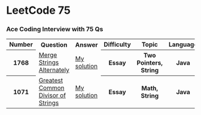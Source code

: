 
<h1>LeetCode 75</h1>

<h3>Ace Coding Interview with 75 Qs</h3>

<table>
  <tr>
    <th>Number</th>
    <th>Question</th>
    <th>Answer</th>
    <th>Difficulty</th>
    <th>Topic</th>
    <th>Language</th>
  </tr>
<tr>
  <th>1768</th>
<td><a href="https://leetcode.com/problems/merge-strings-alternately/description/?envType=study-plan-v2&envId=leetcode-75">Merge Strings Alternately</a></td>
    <td><a href="https://github.com/dilshojon216/LeetCode75/blob/master/src/MergeStringsAlternately.java">My solution</a></td>
    <th>Essay</th>
    <th>Two Pointers, String</th>
    <th>Java</th>
</tr>

<tr>
  <th>1071</th>
<td><a href="https://leetcode.com/problems/greatest-common-divisor-of-strings/submissions/964283392/?envType=study-plan-v2&envId=leetcode-75">Greatest Common Divisor of Strings</a></td>
    <td><a href="https://github.com/dilshojon216/LeetCode75/blob/master/src/GreatestCommonDivisorOfStrings.java">My solution</a></td>
    <th>Essay</th>
    <th>Math, String</th>
    <th>Java</th>
</tr>
 
  </table>
